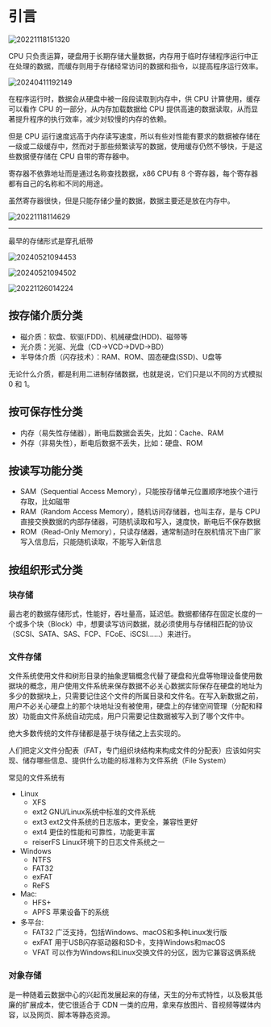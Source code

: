 # 引言

![20221118151320](https://image.zuoright.com/20221118151320.png)

CPU 只负责运算，硬盘用于长期存储大量数据，内存用于临时存储程序运行中正在处理的数据，而缓存则用于存储经常访问的数据和指令，以提高程序运行效率。

![20240411192149](https://image.zuoright.com/20240411192149.png)

在程序运行时，数据会从硬盘中被一段段读取到内存中，供 CPU 计算使用，缓存可以看作 CPU 的一部分，从内存加载数据给 CPU 提供高速的数据读取，从而显著提升程序的执行效率，减少对较慢的内存的依赖。

但是 CPU 运行速度远高于内存读写速度，所以有些对性能有要求的数据被存储在一级或二级缓存中，然而对于那些频繁读写的数据，使用缓存仍然不够快，于是这些数据便存储在 CPU 自带的寄存器中。

寄存器不依靠地址而是通过名称查找数据，x86 CPU有 8 个寄存器，每个寄存器都有自己的名称和不同的用途。

虽然寄存器很快，但是只能存储少量的数据，数据主要还是放在内存中。

![20221118114629](https://image.zuoright.com/20221118114629.png)

---

最早的存储形式是穿孔纸带

![20240521094453](https://image.zuoright.com/20240521094453.png)

![20240521094502](https://image.zuoright.com/20240521094502.png)

![20221126014224](https://image.zuoright.com/20221126014224.png)

## 按存储介质分类

- 磁介质：软盘、软驱(FDD)、机械硬盘(HDD)、磁带等
- 光介质：光驱、光盘（CD->VCD->DVD->BD）
- 半导体介质（闪存技术）：RAM、ROM、固态硬盘(SSD)、U盘等

无论什么介质，都是利用二进制存储数据，也就是说，它们只是以不同的方式模拟 0 和 1。

## 按可保存性分类

- 内存（易失性存储器），断电后数据会丢失，比如：Cache、RAM
- 外存（非易失性），断电后数据不丢失，比如：硬盘、ROM

## 按读写功能分类

- SAM（Sequential Access Memory），只能按存储单元位置顺序地挨个进行存取，比如磁带
- RAM（Random Access Memory），随机访问存储器，也叫主存，是与 CPU 直接交换数据的内部存储器，可随机读取和写入，速度快，断电后不保存数据
- ROM（Read-Only Memory），只读存储器，通常制造时在脱机情况下由厂家写入信息后，只能随机读取，不能写入新信息

## 按组织形式分类

### 块存储

最古老的数据存储形式，性能好，吞吐量高，延迟低。数据都储存在固定长度的一个或多个块（Block）中，想要读写访问数据，就必须使用与存储相匹配的协议（SCSI、SATA、SAS、FCP、FCoE、iSCSI……）来进行。

### 文件存储

文件系统使用文件和树形目录的抽象逻辑概念代替了硬盘和光盘等物理设备使用数据块的概念，用户使用文件系统来保存数据不必关心数据实际保存在硬盘的地址为多少的数据块上，只需要记住这个文件的所属目录和文件名。在写入新数据之前，用户不必关心硬盘上的那个块地址没有被使用，硬盘上的存储空间管理（分配和释放）功能由文件系统自动完成，用户只需要记住数据被写入到了哪个文件中。

绝大多数传统的文件存储都是基于块存储之上去实现的。

人们把定义文件分配表（FAT，专门组织块结构来构成文件的分配表）应该如何实现、储存哪些信息、提供什么功能的标准称为文件系统（File System）

常见的文件系统有

- Linux
    - XFS
    - ext2 GNU/Linux系统中标准的文件系统
    - ext3 ext2文件系统的日志版本，更安全，兼容性更好
    - ext4 更佳的性能和可靠性，功能更丰富
    - reiserFS Linux环境下的日志文件系统之一
- Windows
    - NTFS
    - FAT32
    - exFAT
    - ReFS
- Mac:
    - HFS+
    - APFS 苹果设备下的系统
- 多平台:
    - FAT32 广泛支持，包括Windows、macOS和多种Linux发行版
    - exFAT 用于USB闪存驱动器和SD卡，支持Windows和macOS
    - VFAT 可以作为Windows和Linux交换文件的分区，因为它兼容这俩系统

### 对象存储

是一种随着云数据中心的兴起而发展起来的存储，天生的分布式特性，以及极其低廉的扩展成本，使它很适合于 CDN 一类的应用，拿来存放图片、音视频等媒体内容，以及网页、脚本等静态资源。
